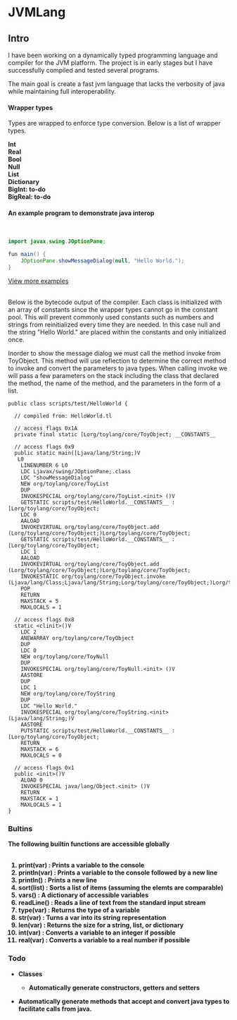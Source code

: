 # JVMLang

## Intro

I have been working on a dynamically typed programming language and compiler
for the JVM platform. The project is in early stages but I have successfully
compiled and tested several programs.

The main goal is create a fast jvm language that lacks the verbosity
of java while maintaining full interoperability.

#### Wrapper types

Types are wrapped to enforce type conversion. Below is a list of wrapper types.

<b>
Int <br>
Real<br>
Bool<br>
Null<br>
List<br>
Dictionary<br>
BigInt: to-do <br>
BigReal: to-do <br>
</b>


#### An example program to demonstrate java interop 
<br>

``` Java
import javax.swing.JOptionPane;

fun main() {
    JOptionPane.showMessageDialog(null, "Hello World.");
}
```

[View more examples](https://github.com/BradleyWood/TlDemo)

<br>
Below is the bytecode output of the compiler. Each class is initialized with an array
of constants since the wrapper types cannot go in the constant pool. This will prevent
commonly used constants such as numbers and strings from reinitialized every time
they are needed. In this case null and the string "Hello World." are placed within the constants and
only initialized once.

Inorder to show the message dialog we must call the method invoke from ToyObject.
This method will use reflection to determine the correct method to invoke and convert
the parameters to java types. When calling invoke we will pass a few parameters on the stack
including the class that declared the method, the name of the method, and the parameters
in the form of a list.


```
public class scripts/test/HelloWorld {

  // compiled from: HelloWorld.tl

  // access flags 0x1A
  private final static [Lorg/toylang/core/ToyObject; __CONSTANTS__

  // access flags 0x9
  public static main([Ljava/lang/String;)V
   L0
    LINENUMBER 6 L0
    LDC Ljavax/swing/JOptionPane;.class
    LDC "showMessageDialog"
    NEW org/toylang/core/ToyList
    DUP
    INVOKESPECIAL org/toylang/core/ToyList.<init> ()V
    GETSTATIC scripts/test/HelloWorld.__CONSTANTS__ : [Lorg/toylang/core/ToyObject;
    LDC 0
    AALOAD
    INVOKEVIRTUAL org/toylang/core/ToyObject.add (Lorg/toylang/core/ToyObject;)Lorg/toylang/core/ToyObject;
    GETSTATIC scripts/test/HelloWorld.__CONSTANTS__ : [Lorg/toylang/core/ToyObject;
    LDC 1
    AALOAD
    INVOKEVIRTUAL org/toylang/core/ToyObject.add (Lorg/toylang/core/ToyObject;)Lorg/toylang/core/ToyObject;
    INVOKESTATIC org/toylang/core/ToyObject.invoke (Ljava/lang/Class;Ljava/lang/String;Lorg/toylang/core/ToyObject;)Lorg/toylang/core/ToyObject;
    POP
    RETURN
    MAXSTACK = 5
    MAXLOCALS = 1

  // access flags 0x8
  static <clinit>()V
    LDC 2
    ANEWARRAY org/toylang/core/ToyObject
    DUP
    LDC 0
    NEW org/toylang/core/ToyNull
    DUP
    INVOKESPECIAL org/toylang/core/ToyNull.<init> ()V
    AASTORE
    DUP
    LDC 1
    NEW org/toylang/core/ToyString
    DUP
    LDC "Hello World."
    INVOKESPECIAL org/toylang/core/ToyString.<init> (Ljava/lang/String;)V
    AASTORE
    PUTSTATIC scripts/test/HelloWorld.__CONSTANTS__ : [Lorg/toylang/core/ToyObject;
    RETURN
    MAXSTACK = 6
    MAXLOCALS = 0

  // access flags 0x1
  public <init>()V
    ALOAD 0
    INVOKESPECIAL java/lang/Object.<init> ()V
    RETURN
    MAXSTACK = 1
    MAXLOCALS = 1
}
```

### Bultins
<b>The following builtin functions are accessible globally<b><br><br>

 1. <b>print(var) : Prints a variable to the console</b><br>
 2. <b>println(var) : Prints a variable to the console followed by a new line</b><br>
 3. <b>println() : Prints a new line</b><br>
 4. <b>sort(list) : Sorts a list of items (assuming the elemts are comparable)</b><br>
 5. <b>vars() : A dictionary of accessible variables</b> <br>
 6. <b>readLine() : Reads a line of text from the standard input stream</b> <br>
 7. <b>type(var) : Returns the type of a variable</b> <br>
 8. <b>str(var) : Turns a var into its string representation</b> <br>
 9. <b>len(var) : Returns the size for a string, list, or dictionary</b> <br>
 9. <b>int(var) : Converts a variable to an integer if possible</b> <br>
 10. <b>real(var) : Converts a variable to a real number if possible</b> <br>

### Todo

- Classes
    - Automatically generate constructors, getters and setters

- Automatically generate methods that accept and convert java types
to facilitate calls from java.
